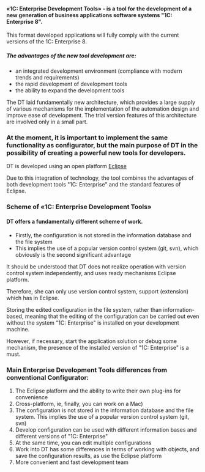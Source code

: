#### «1C: Enterprise Development Tools» - is a tool for the development of a new generation of business applications software systems "1C: Enterprise 8".

This format developed applications will fully comply with the current versions of the 1C: Enterprise 8.

##### The advantages of the new tool development are: 
* an integrated development environment (compliance with modern trends and requirements) 
* the rapid development of development tools
* the ability to expand the development tools

The DT laid fundamentally new architecture, which provides a large supply of various mechanisms for the implementation of the automation design and improve ease of development. 
The trial version features of this architecture are involved only in a small part. 

### At the moment, it is important to implement the same functionality as configurator, but the main purpose of DT in the possibility of creating a powerful new tools for developers.

DT is developed using an open platform [Eclipse](www.eclipse.org)

Due to this integration of technology, the tool combines the advantages of both development tools "1C: Enterprise" and the standard features of Eclipse.

### Scheme of «1C: Enterprise Development Tools»

#### DT offers a fundamentally different scheme of work.

* Firstly, the configuration is not stored in the information database and the file system
* This implies the use of a popular version control system (git, svn), which obviously is the second significant advantage

It should be understood that DT does not realize operation with version control system independently, and uses ready mechanisms Eclipse platform. 

Therefore, she can only use version control system, support (extension) which has in Eclipse.

Storing the edited configuration in the file system, rather than information-based, meaning that the editing of the configuration can be carried out even without the system "1C: Enterprise" is installed on your development machine. 

However, if necessary, start the application solution or debug some mechanism, the presence of the installed version of "1C: Enterprise" is a must.

### Main Enterprise Development Tools differences from conventional Configurator:
1. The Eclipse platform and the ability to write their own plug-ins for convenience
2. Cross-platform, ie, finally, you can work on a Mac)
3. The configuration is not stored in the information database and the file system. This implies the use of a popular version control system (git, svn)
4. Develop configuration can be used with different information bases and different versions of "1C: Enterprise"
5. At the same time, you can edit multiple configurations
6. Work into DT has some differences in terms of working with objects, and save the configuration results, as use the Eclipse platform
7. More convenient and fast development team

